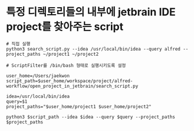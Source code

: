 # 특정 디렉토리들의 내부에 jetbrain IDE project를 찾아주는 script

```shell script
# 직접 실행
python3 search_script.py --idea /usr/local/bin/idea --query alfred --project_paths ~/project1 ~/project2
```

```
# ScriptFilter를 /bin/bash 형태로 실행시키도록 설정

user_home=/Users/jaekwon
script_path=$user_home/workspace/project/alfred-workflow/open_project_in_jetbrain/search_script.py

idea=/usr/local/bin/idea
query=$1
project_paths="$user_home/project1 $user_home/project2"

python3 $script_path --idea $idea --query $query --project_paths $project_paths
```
